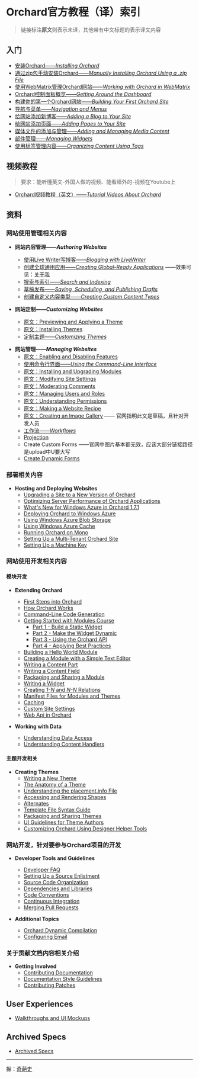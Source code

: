 <!--链接集合-->
[originhost]: http://docs.orchardproject.net/
[000]: http://www.shisujie.com
[001]: http://www.shisujie.com/blog/Installing-Orchard
[002]: http://www.shisujie.com/blog/Manually-installing-Orchard-zip-file
[003]: http://www.shisujie.com/blog/Working-with-Orchard-in-WebMatrix
[004]: http://www.shisujie.com/blog/Getting-around-the-dashboard
[005]: http://www.shisujie.com/blog/Getting-Started
[006]: http://www.shisujie.com/blog/Navigation-and-menus
[007]: http://www.shisujie.com/blog/Adding-a-Blog-to-Your-Site
[008]: http://www.shisujie.com/blog/Adding-Pages-to-Your-Site
[009]: http://www.shisujie.com/blog/Adding-and-managing-media-content
[010]: http://www.shisujie.com/blog/Managing-widgets
[011]: http://www.shisujie.com/blog/Organizing-content-with-tags
[012]: http://www.shisujie.com/blog/Blogging-with-LiveWriter
[013]: http://www.shisujie.com/blog/Creating-global-ready-applications
[014]: http://www.shisujie.com/blog/Search-and-indexing
[015]: http://www.shisujie.com/blog/Saving-scheduling-and-publishing-drafts
[016]: http://www.shisujie.com/blog/Creating-custom-content-types
[017]: http://docs.orchardproject.net/en/latest/Documentation/Previewing-and-applying-a-theme/
[018]: http://docs.orchardproject.net/en/latest/Documentation/Installing-themes/
[019]: http://www.shisujie.com/blog/Customizing-the-default-theme
[020]: http://docs.orchardproject.net/en/latest/Documentation/Enabling-and-disabling-features/
[021]: http://www.shisujie.com/blog/Using-the-command-line-interface
[022]: http://docs.orchardproject.net/en/latest/Documentation/Installing-and-upgrading-modules/
[023]: http://docs.orchardproject.net/en/latest/Documentation/Modifying-site-settings/
[024]: http://docs.orchardproject.net/en/latest/Documentation/Moderating-comments/
[025]: http://docs.orchardproject.net/en/latest/Documentation/Managing-users-and-roles/
[026]: http://docs.orchardproject.net/en/latest/Documentation/Understanding-permissions/
[027]: http://docs.orchardproject.net/en/latest/Documentation/Making-a-Web-Site-Recipe/
[028]: http://docs.orchardproject.net/en/latest/Documentation/Creating-an-image-gallery/
[029]: http://www.shisujie.com/blog/Workflows

# Orchard官方教程（译）索引

> 链接标注**原文**则表示未译，其他带有中文标题的表示译文内容

## 入门 ##
* [安装Orchard——*Installing Orchard*][001] 
* [通过zip包手动安装Orchard——*Manually Installing Orchard Using a .zip File*][002]
* [使用WebMatrix管理Orchard网站——*Working with Orchard in WebMatrix*][003]
* [Orchard控制面板概览——*Getting Around the Dashboard*][004]
* [构建你的第一个Orchard网站——*Building Your First Orchard Site*][005]
* [导航与菜单——*Navigation and Menus*][006]
* [给网站添加新博客——*Adding a Blog to Your Site*][007]
* [给网站添加页面——*Adding Pages to Your Site*][008]
* [媒体文件的添加与管理——*Adding and Managing Media Content*][009]
* [部件管理——*Managing Widgets*][010]
* [使用标签管理内容——*Organizing Content Using Tags*][011]

<!-- 暂不翻译
## About the Project ##
* [Orchard Concept Definitions](Documentation/Basic-Orchard-Concepts)
* [A Guide to All the Built-in Modules and Features of Orchard](Documentation/Builtin-Features)
* [What's Happening Now?](Documentation/Feature-roadmap)
* [Frequently Asked Questions](Documentation/Frequently-asked-questions)
-->

## 视频教程 ##

> 要求：能听懂英文-外国人做的视频、能看墙外的-视频在Youtube上

* [Orchard视频教程（英文）——*Tutorial Videos About Orchard*](http://docs.orchardproject.net/en/latest/Documentation/Orchard-TV/)

## 资料 ##

### 网站使用管理相关内容

* **网站内容管理——*Authoring Websites***  
    * [使用Live Writer写博客——*Blogging with LiveWriter*][012]
    * [创建全球通用应用——*Creating Global-Ready Applications*][013] ——效果可见：[关于我](http://www.shisujie.com/aboutme)
    * [搜索与索引——*Search and Indexing*][014]
    * [草稿发布——*Saving, Scheduling, and Publishing Drafts*][015]
    * [创建自定义内容类型——*Creating Custom Content Types*][016]


* **网站定制——*Customizing Websites***
    * [原文：Previewing and Applying a Theme][017]
    * [原文：Installing Themes][018]
    * [定制主题——*Customizing Themes*][019]

<!-- 暂不翻译 内容为Orchard的应用模块库和主题库的使用
* **Using the Orchard Gallery**
    * [Gallery Overview](Documentation/Gallery-overview)
    * [Installing Modules and Themes from the Gallery](Documentation/Installing-modules-and-themes-from-the-gallery)
    * [Browsing the Gallery Web Site](Documentation/Browsing-the-gallery-web-site)
    * [Contributing a Module or Theme to the Gallery](Documentation/Contributing-a-module-or-theme-to-the-gallery)
    * [Registering Additional Gallery Feeds](Documentation/Module-gallery-feeds)
-->

* **网站管理——_Managing Websites_**
    * [原文：Enabling and Disabling Features][020]
    * [使用命令行界面——*Using the Command-Line Interface*][021]
    * [原文：Installing and Upgrading Modules][022]
    * [原文：Modifying Site Settings][023]
    * [原文：Moderating Comments][024]
    * [原文：Managing Users and Roles][025]
    * [原文：Understanding Permissions][026]
    * [原文：Making a Website Recipe][027]
    * [原文：Creating an Image Gallery][028] —— 官网指明此文是草稿，且针对开发人员
    * [工作流——*Workflows*][029]
    * [Projection](Documentation/Projection)
    * Create Custom Forms ——官网中图片基本都无效，应该大部分链接路径是upload中U要大写
    * [Create Dynamic Forms](Documentation/Creating-Dynamic-Forms "Use Dynamic Forms to create subscribe and contact us pages in Orchard")


### 部署相关内容

* **Hosting and Deploying Websites**
    * [Upgrading a Site to a New Version of Orchard](Documentation/Upgrading-a-site-to-a-new-version-of-Orchard)
    * [Optimizing Server Performance of Orchard Applications](Documentation/Optimizing-Performance-of-Orchard-with-Shared-Hosting)
    * [What's New for Windows Azure in Orchard 1.7.1](Documentation/Whats-new-for-Windows-Azure-in-Orchard-1-7-1)
    * [Deploying Orchard to Windows Azure](Documentation/Deploying-Orchard-to-Windows-Azure)
	* [Using Windows Azure Blob Storage](Documentation/Using-Windows-Azure-Blob-Storage)
	* [Using Windows Azure Cache](Documentation/Using-Windows-Azure-Cache)
    * [Running Orchard on Mono](Documentation/Running-Orchard-on-Mono)
    * [Setting Up a Multi-Tenant Orchard Site](Documentation/Setting-up-a-multi-tenant-Orchard-site)
    * [Setting Up a Machine Key](Documentation/Setting-up-a-machine-key)

### 网站使用开发相关内容

#### 模块开发

* **Extending Orchard**
    * [First Steps into Orchard](Documentation/First-steps-into-Orchard)
    * [How Orchard Works](Documentation/How-Orchard-works)
    * [Command-Line Code Generation](Documentation/Command-line-scaffolding)
    * [Getting Started with Modules Course](Documentation/Getting-Started-with-Modules)
        * [Part 1 - Build a Static Widget](Documentation/Getting-Started-with-Modules-Part-1)
        * [Part 2 - Make the Widget Dynamic](Documentation/Getting-Started-with-Modules-Part-2)
        * [Part 3 - Using the Orchard API](Documentation/Getting-Started-with-Modules-Part-3)
        * [Part 4 - Applying Best Practices](Documentation/Getting-Started-with-Modules-Part-4)
    * [Building a Hello World Module](Documentation/Building-a-hello-world-module)
    * [Creating a Module with a Simple Text Editor](Documentation/Creating-a-module-with-a-simple-text-editor)
    * [Writing a Content Part](Documentation/Writing-a-content-part)
    * [Writing a Content Field](Documentation/Creating-a-custom-field-type)
    * [Packaging and Sharing a Module](Documentation/Packaging-and-sharing-a-module)
    * [Writing a Widget](Documentation/Writing-a-widget)
    * [Creating _1-N_ and _N-N_ Relations](Documentation/Creating-1-n-and-n-n-relations)
    * [Manifest Files for Modules and Themes](Documentation/Manifest-files)
    * [Caching](Documentation/Caching)
    * [Custom Site Settings](Documentation/Adding-custom-settings)
    * [Web Api in Orchard](Documentation/WebApi-In-Orchard)


* **Working with Data**
    * [Understanding Data Access](Documentation/Understanding-data-access)
    * [Understanding Content Handlers](Documentation/Understanding-content-handlers)
<!-- ** [Understanding Content Drivers](Documentation/Understanding-content-drivers) (TBD) -->

#### 主题开发相关

* **Creating Themes**
    * [Writing a New Theme](Documentation/Writing-a-new-theme)
    * [The Anatomy of a Theme](Documentation/Anatomy-of-a-theme)
    * [Understanding the placement.info File](Documentation/Understanding-placement-info)
    * [Accessing and Rendering Shapes](Documentation/Accessing-and-rendering-shapes)
    * [Alternates](Documentation/Alternates)
    * [Template File Syntax Guide](Documentation/Template-file-syntax-guide)
    * [Packaging and Sharing Themes](Documentation/Packaging-and-sharing-themes)
    * [UI Guidelines for Theme Authors](Documentation/UI-guidelines-for-theme-authors)
    * [Customizing Orchard Using Designer Helper Tools](Documentation/Customizing-Orchard-using-Designer-Helper-Tools)


### 网站开发，针对要参与Orchard项目的开发

* **Developer Tools and Guidelines**
    * [Developer FAQ](Documentation/Developer-FAQ)
    * [Setting Up a Source Enlistment](Documentation/Setting-up-a-source-enlistment)
    * [Source Code Organization](Documentation/Source-code-organization)
    * [Dependencies and Libraries](Documentation/Orchard-dependencies-and-libraries)
    * [Code Conventions](Documentation/Code-conventions)
    * [Continuous Integration](Documentation/Continuous-integration)
    * [Merging Pull Requests](Documentation/Merging-Pull-Requests)

* **Additional Topics**
    * [Orchard Dynamic Compilation](Documentation/Orchard-module-loader-and-dynamic-compilation)
    * [Configuring Email](Documentation/Configuring-email)


### 关于贡献文档内容相关介绍

* **Getting Involved**
    * [Contributing Documentation](Documentation/Contributing-documentation)
    * [Documentation Style Guidelines](Documentation/Documentation-Style-Guidelines)
    * [Contributing Patches](Documentation/Contributing-patches)

## User Experiences ##
* [Walkthroughs and UI Mockups](Documentation/Walkthroughs)

## Archived Specs ##

* [Archived Specs](Documentation/Archived-specs)

***
掘：[奇葩史][000]